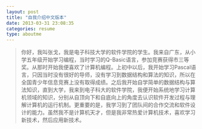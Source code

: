 ```yaml
---
layout: post
title: "自我介绍中文版本"
date: 2013-03-31 23:08:35
categories: resume
type: aboutme
---
```


>
>  你好，我叫张戈，我是电子科技大学的软件学院的学生。我来自广东，从小学五年级开始学习编程，当时学习的Q-Basic语言，参加竞赛获得市三等奖。从那时开始我便喜欢了计算机编程。上初中以后，我开始学习Pascal语言，只因当时没有很好的导师，没有学习到数据结构和算法的知识，所以在全国青少年信息竞赛上没有取得成绩。之后我开始自学简单的数据结构与算法知识，直到大学，我来到电子科大的软件学院，我便开始系统地学习计算机领域的知识，分别从自顶向下和自底向上的角度去认识软件开发过程与理解计算机的运行机制。更重要的是，我学习到了团队间的合作交流和软件设计的能力。虽然我不是计算机天才，但是我非常热爱计算机技术，喜欢学习新技术，然后应用新技术。
